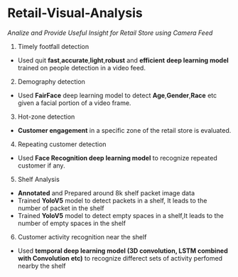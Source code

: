 # Retail-Visual-Analysis
*Analize and Provide Useful Insight for Retail Store using Camera Feed*

1. Timely footfall detection

+ Used quit **fast**,**accurate**,**light**,**robust** and **efficient** **deep learning model** trained on people detection in a video feed.

2. Demography detection

+  Used **FairFace** deep learning model to detect **Age**,**Gender**,**Race** etc given a facial portion of a video frame.

3. Hot-zone detection

+  **Customer engagement** in a specific zone of the retail store is evaluated.

4. Repeating customer detection

+  Used **Face Recognition deep learning model** to recognize repeated customer if any.

5. Shelf Analysis 

+  **Annotated** and Prepared around 8k shelf packet image data
+  Trained **YoloV5** model to detect packets in a shelf, It leads to the number of packet in the shelf
+  Trained **YoloV5** model to detect empty spaces in a shelf,It leads to the number of empty spaces in the shelf

6. Customer activity recognition near the shelf

+ Used **temporal deep learning model (3D convolution, LSTM combined with Convolution etc)** to recognize
  differect sets of activity perfomed nearby the shelf
